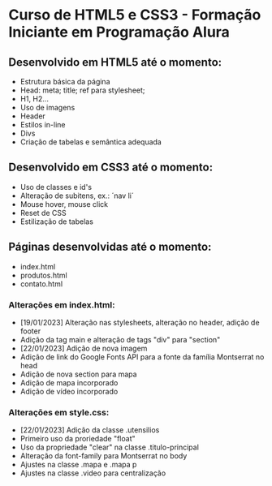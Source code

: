 # Curso de HTML5 e CSS3 - Formação Iniciante em Programação Alura

## Desenvolvido em HTML5 até o momento:
- Estrutura básica da página
- Head: meta; title; ref para stylesheet;
- H1, H2...
- Uso de imagens
- Header
- Estilos in-line
- Divs
- Criação de tabelas e semântica adequada

## Desenvolvido em CSS3 até o momento:
- Uso de classes e id's
- Alteração de subitens, ex.: ´nav li´
- Mouse hover, mouse click
- Reset de CSS
- Estilização de tabelas

## Páginas desenvolvidas até o momento:
- index.html
- produtos.html
- contato.html

### Alterações em index.html:
- [19/01/2023] Alteração nas stylesheets, alteração no header, adição de footer
- Adição da tag main e alteração de tags "div" para "section"
- [22/01/2023] Adição de nova imagem
- Adição de link do Google Fonts API para a fonte da família Montserrat no head
- Adição de nova section para mapa
- Adição de mapa incorporado
- Adição de vídeo incorporado

### Alterações em style.css:
- [22/01/2023] Adição da classe .utensilios
- Primeiro uso da proriedade "float"
- Uso da propriedade "clear" na classe .titulo-principal
- Alteração da font-family para Montserrat no body
- Ajustes na classe .mapa e .mapa p
- Ajustes na classe .video para centralização